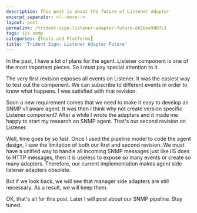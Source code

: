 ```yaml
---
description: This post is about the future of Listener Adapter
excerpt_separator: <!--more-->
layout: post
permalink: /trident-sign-listener-adapter-future-e61bee9d07c1
tags: iis snmp
categories: [Tools and Platforms]
title: 'Trident Sign: Listener Adapter Future'
---
```

In the past, I have a lot of plans for the agent. Listener component is one of the most important pieces. So I must pay special attention to it.

The very first revision exposes all events on Listener. It was the easiest way to test out the component. We can subscribe to different events in order to know what happens. I was satisfied with that revision.
<!--more-->

Soon a new requirement comes that we need to make it easy to develop an SNMP v1 aware agent. It was then I think why not create version specific Listener component? After a while I wrote the adapters and it made me happy to start my research on SNMP agent. That's our second revision on Listener.

Well, time goes by so fast. Once I used the pipeline model to code the agent design, I saw the limitation of both our first and second revision. We must have a unified way to handle all incoming SNMP messages just like IIS does to HTTP messages, then it is useless to expose so many events or create so many adapters. Therefore, our current implementation makes agent side listener adapters obsolete.

But if we look back, we will see that manager side adapters are still necessary. As a result, we will keep them.

OK, that's all for this post. Later I will post about our SNMP pipeline. Stay tuned.
